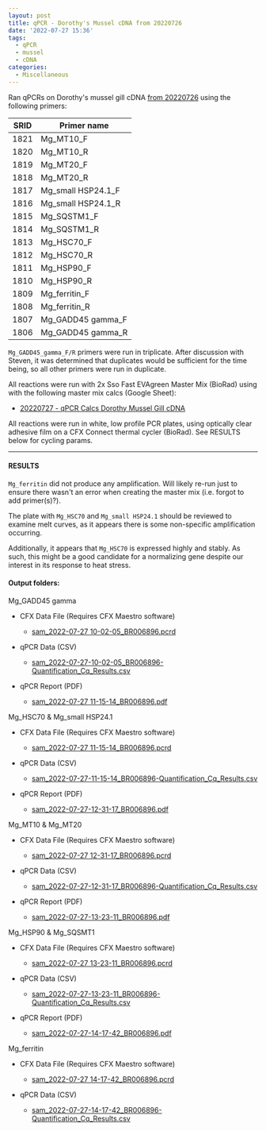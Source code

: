 ```yaml
---
layout: post
title: qPCR - Dorothy's Mussel cDNA from 20220726
date: '2022-07-27 15:36'
tags: 
  - qPCR
  - mussel
  - cDNA
categories: 
  - Miscellaneous
---
```

Ran qPCRs on Dorothy's mussel gill cDNA [from 20220726]() using the following primers:

| SRID | Primer name        |
|------|--------------------|
| 1821 | Mg_MT10_F          |
| 1820 | Mg_MT10_R          |
| 1819 | Mg_MT20_F          |
| 1818 | Mg_MT20_R          |
| 1817 | Mg_small HSP24.1_F |
| 1816 | Mg_small HSP24.1_R |
| 1815 | Mg_SQSTM1_F        |
| 1814 | Mg_SQSTM1_R        |
| 1813 | Mg_HSC70_F         |
| 1812 | Mg_HSC70_R         |
| 1811 | Mg_HSP90_F         |
| 1810 | Mg_HSP90_R         |
| 1809 | Mg_ferritin_F      |
| 1808 | Mg_ferritin_R      |
| 1807 | Mg_GADD45 gamma_F  |
| 1806 | Mg_GADD45 gamma_R  |

`Mg_GADD45_gamma_F/R` primers were run in triplicate. After discussion with Steven, it was determined that duplicates would be sufficient for the time being, so all other primers were run in duplicate.

All reactions were run with 2x Sso Fast EVAgreen Master Mix (BioRad) using with the following master mix calcs (Google Sheet):

- [20220727 - qPCR Calcs Dorothy Mussel Gill cDNA](https://docs.google.com/spreadsheets/d/1tF5WOptVVdNRjEhjoS5WA6jcSIMiNNmDf9jsBcncUKI/edit?usp=sharing)

All reactions were run in white, low profile PCR plates, using optically clear adhesive film on a CFX Connect thermal cycler (BioRad). See RESULTS below for cycling params.

---

#### RESULTS

`Mg_ferritin` did not produce any amplification. Will likely re-run just to ensure there wasn't an error when creating the master mix (i.e. forgot to add primer(s)?).

The plate with `Mg_HSC70` and `Mg_small HSP24.1` should be reviewed to examine melt curves, as it appears there is some non-specific amplification occurring.

Additionally, it appears that `Mg_HSC70` is expressed highly and stably. As such, this might be a good candidate for a normalizing gene despite our interest in its response to heat stress.



#### Output folders:

Mg_GADD45 gamma

  - CFX Data File (Requires CFX Maestro software)
  
    - [sam_2022-07-27 10-02-05_BR006896.pcrd](https://owl.fish.washington.edu/scaphapoda/qPCR_data/cfx_connect_data//sam_2022-07-27%2010-02-05_BR006896.pcrd)

  - qPCR Data (CSV)

    - [sam_2022-07-27-10-02-05_BR006896-Quantification_Cq_Results.csv](https://owl.fish.washington.edu/Athaliana/qPCR_data/sam_2022-07-27-10-02-05_BR006896-Quantification_Cq_Results.csv)

  - qPCR Report (PDF)

    - [sam_2022-07-27 11-15-14_BR006896.pdf](https://owl.fish.washington.edu/Athaliana/qPCR_data/qPCR_reports/sam_2022-07-27%2011-15-14_BR006896.pdf)

  Mg_HSC70 & Mg_small HSP24.1
  
  - CFX Data File (Requires CFX Maestro software)
  
    - [sam_2022-07-27 11-15-14_BR006896.pcrd](https://owl.fish.washington.edu/scaphapoda/qPCR_data/cfx_connect_data//sam_2022-07-27%2011-15-14_BR006896.pcrd)

  - qPCR Data (CSV)

    - [sam_2022-07-27-11-15-14_BR006896-Quantification_Cq_Results.csv](https://owl.fish.washington.edu/Athaliana/qPCR_data/sam_2022-07-27-11-15-14_BR006896-Quantification_Cq_Results.csv)

  - qPCR Report (PDF)

    - [sam_2022-07-27-12-31-17_BR006896.pdf](https://owl.fish.washington.edu/Athaliana/qPCR_data/qPCR_reports/sam_2022-07-27-12-31-17_BR006896.pdf)

  Mg_MT10 & Mg_MT20
  
  - CFX Data File (Requires CFX Maestro software)
  
    - [sam_2022-07-27 12-31-17_BR006896.pcrd](https://owl.fish.washington.edu/scaphapoda/qPCR_data/cfx_connect_data//sam_2022-07-27%2012-31-17_BR006896.pcrd)

  - qPCR Data (CSV)

    - [sam_2022-07-27-12-31-17_BR006896-Quantification_Cq_Results.csv](https://owl.fish.washington.edu/Athaliana/qPCR_data/sam_2022-07-27-12-31-17_BR006896-Quantification_Cq_Results.csv)

  - qPCR Report (PDF)

    - [sam_2022-07-27-13-23-11_BR006896.pdf](https://owl.fish.washington.edu/Athaliana/qPCR_data/qPCR_reports/sam_2022-07-27-13-23-11_BR006896.pdf)

Mg_HSP90 & Mg_SQSMT1
  
  - CFX Data File (Requires CFX Maestro software)
  
    - [sam_2022-07-27 13-23-11_BR006896.pcrd](https://owl.fish.washington.edu/scaphapoda/qPCR_data/cfx_connect_data//sam_2022-07-27%2013-23-11_BR006896.pcrd)

  - qPCR Data (CSV)

    - [sam_2022-07-27-13-23-11_BR006896-Quantification_Cq_Results.csv](https://owl.fish.washington.edu/Athaliana/qPCR_data/sam_2022-07-27-13-23-11_BR006896-Quantification_Cq_Results.csv)

  - qPCR Report (PDF)

    - [sam_2022-07-27-14-17-42_BR006896.pdf](https://owl.fish.washington.edu/Athaliana/qPCR_data/qPCR_reports/sam_2022-07-27-14-17-42_BR006896.pdf)

Mg_ferritin
  
  - CFX Data File (Requires CFX Maestro software)
  
    - [sam_2022-07-27 14-17-42_BR006896.pcrd](https://owl.fish.washington.edu/scaphapoda/qPCR_data/cfx_connect_data//sam_2022-07-27%2014-17-42_BR006896.pcrd)

  - qPCR Data (CSV)

    - [sam_2022-07-27-14-17-42_BR006896-Quantification_Cq_Results.csv](https://owl.fish.washington.edu/Athaliana/qPCR_data/sam_2022-07-27-14-17-42_BR006896-Quantification_Cq_Results.csv)

